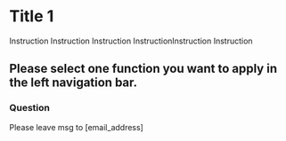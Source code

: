 # Title 1
Instruction
Instruction
Instruction
InstructionInstruction
Instruction


## Please select one function you want to apply in the left navigation bar.

### Question
Please leave msg to [email_address]
